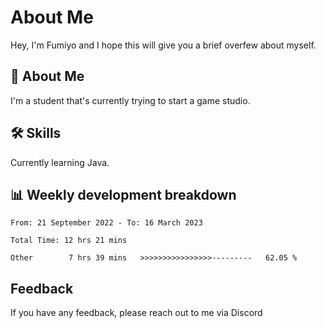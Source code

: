 
# About Me

Hey, I'm Fumiyo and I hope this will give you a brief overfew about myself.


## 🚀 About Me
I'm a student that's currently trying to start a game studio.


## 🛠 Skills

Currently learning Java.


## 📊 Weekly development breakdown
<!--START_SECTION:waka-->

```text
From: 21 September 2022 - To: 16 March 2023

Total Time: 12 hrs 21 mins

Other        7 hrs 39 mins   >>>>>>>>>>>>>>>>---------   62.05 %
```

<!--END_SECTION:waka-->


## Feedback

If you have any feedback, please reach out to me via Discord
